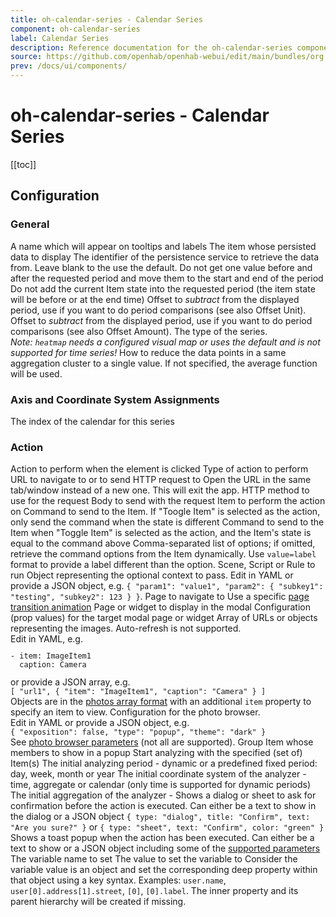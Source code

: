 ```yaml
---
title: oh-calendar-series - Calendar Series
component: oh-calendar-series
label: Calendar Series
description: Reference documentation for the oh-calendar-series component
source: https://github.com/openhab/openhab-webui/edit/main/bundles/org.openhab.ui/doc/components/oh-calendar-series.md
prev: /docs/ui/components/
---
```


# oh-calendar-series - Calendar Series

<!-- Put a screenshot here if relevant:
![](./images/oh-calendar-series/header.jpg)
-->

[[toc]]

<!-- Note: you can overwrite the definition-provided description and add your own intro/additional sections instead -->
<!-- DO NOT REMOVE the following comments if you intend to keep the definition-provided description -->
<!-- GENERATED componentDescription -->

<!-- GENERATED /componentDescription -->

## Configuration

<!-- DO NOT REMOVE the following comments -->
<!-- GENERATED props -->
### General
<div class="props">
<PropGroup label="General">
<PropBlock type="TEXT" name="name" label="Name">
  <PropDescription>
    A name which will appear on tooltips and labels
  </PropDescription>
</PropBlock>
<PropBlock type="TEXT" name="item" label="Item" context="item">
  <PropDescription>
    The item whose persisted data to display
  </PropDescription>
</PropBlock>
<PropBlock type="TEXT" name="service" label="Persistence Service" context="persistenceService">
  <PropDescription>
    The identifier of the persistence service to retrieve the data from. Leave blank to the use the default.
  </PropDescription>
</PropBlock>
<PropBlock type="BOOLEAN" name="noBoundary" label="Don't Include Boundary">
  <PropDescription>
    Do not get one value before and after the requested period and move them to the start and end of the period
  </PropDescription>
</PropBlock>
<PropBlock type="BOOLEAN" name="noItemState" label="Don't Include Item State">
  <PropDescription>
    Do not add the current Item state into the requested period (the item state will be before or at the end time)
  </PropDescription>
</PropBlock>
<PropBlock type="INTEGER" name="offsetAmount" label="Offset Amount">
  <PropDescription>
    Offset to <em>subtract</em> from the displayed period, use if you want to do period comparisons (see also Offset Unit).
  </PropDescription>
</PropBlock>
<PropBlock type="TEXT" name="offsetUnit" label="Offset Unit" context="offsetUnit">
  <PropDescription>
    Offset to <em>subtract</em> from the displayed period, use if you want to do period comparisons (see also Offset Amount).
  </PropDescription>
  <PropOptions>
    <PropOption value="hour" label="Hour" />
    <PropOption value="minute" label="Minute" />
    <PropOption value="day" label="Day" />
    <PropOption value="week" label="Week" />
    <PropOption value="month" label="Month" />
    <PropOption value="year" label="Year" />
  </PropOptions>
</PropBlock>
<PropBlock type="TEXT" name="type" label="Type">
  <PropDescription>
    The type of the series.<br/><em>Note: <code>heatmap</code> needs a configured visual map or uses the default and is not supported for time series!</em>
  </PropDescription>
  <PropOptions>
    <PropOption value="heatmap" label="Heatmap" />
    <PropOption value="scatter" label="Scatter" />
  </PropOptions>
</PropBlock>
<PropBlock type="TEXT" name="aggregationFunction" label="Aggregation Function">
  <PropDescription>
    How to reduce the data points in a same aggregation cluster to a single value. If not specified, the average function will be used.
  </PropDescription>
  <PropOptions>
    <PropOption value="average" label="Average" />
    <PropOption value="sum" label="Sum" />
    <PropOption value="min" label="Minimum" />
    <PropOption value="max" label="Maximum" />
    <PropOption value="first" label="First (earliest)" />
    <PropOption value="last" label="Last (latest)" />
    <PropOption value="diff_first" label="Difference of firsts" />
    <PropOption value="diff_last" label="Difference of lasts" />
  </PropOptions>
</PropBlock>
</PropGroup>
</div>

### Axis and Coordinate System Assignments
<div class="props">
<PropGroup name="componentRelations" label="Axis and Coordinate System Assignments">
<PropBlock type="INTEGER" name="calendarIndex" label="Calendar Index" context="chartCalendar">
  <PropDescription>
    The index of the calendar for this series
  </PropDescription>
</PropBlock>
</PropGroup>
</div>

### Action
<div class="props">
<PropGroup name="actions" label="Action">
  Action to perform when the element is clicked
<PropBlock type="TEXT" name="action" label="Action">
  <PropDescription>
    Type of action to perform
  </PropDescription>
  <PropOptions>
    <PropOption value="navigate" label="Navigate to page" />
    <PropOption value="command" label="Send command" />
    <PropOption value="toggle" label="Toggle Item" />
    <PropOption value="options" label="Command options" />
    <PropOption value="rule" label="Run scene, script or rule" />
    <PropOption value="popup" label="Open popup" />
    <PropOption value="popover" label="Open popover" />
    <PropOption value="sheet" label="Open sheet" />
    <PropOption value="photos" label="Open photo browser" />
    <PropOption value="group" label="Group details" />
    <PropOption value="analyzer" label="Analyze item(s)" />
    <PropOption value="url" label="Navigate to external URL" />
    <PropOption value="http" label="Send HTTP request" />
    <PropOption value="variable" label="Set Variable" />
  </PropOptions>
</PropBlock>
<PropBlock type="TEXT" name="actionUrl" label="Action URL" context="url">
  <PropDescription>
    URL to navigate to or to send HTTP request to
  </PropDescription>
</PropBlock>
<PropBlock type="BOOLEAN" name="actionUrlSameWindow" label="Open in same tab/window">
  <PropDescription>
    Open the URL in the same tab/window instead of a new one. This will exit the app.
  </PropDescription>
</PropBlock>
<PropBlock type="TEXT" name="actionHttpMethod" label="HTTP Method">
  <PropDescription>
    HTTP method to use for the request
  </PropDescription>
  <PropOptions>
    <PropOption value="GET" label="GET" />
    <PropOption value="POST" label="POST" />
    <PropOption value="PUT" label="PUT" />
    <PropOption value="DELETE" label="DELETE" />
  </PropOptions>
</PropBlock>
<PropBlock type="TEXT" name="actionHttpBody" label="HTTP Body">
  <PropDescription>
    Body to send with the request
  </PropDescription>
</PropBlock>
<PropBlock type="TEXT" name="actionItem" label="Action Item" context="item">
  <PropDescription>
    Item to perform the action on
  </PropDescription>
</PropBlock>
<PropBlock type="TEXT" name="actionCommand" label="Action Command">
  <PropDescription>
    Command to send to the Item. If "Toogle Item" is selected as the action, only send the command when the state is different
  </PropDescription>
</PropBlock>
<PropBlock type="TEXT" name="actionCommandAlt" label="Action Toggle Command">
  <PropDescription>
    Command to send to the Item when "Toggle Item" is selected as the action, and the Item's state is equal to the command above
  </PropDescription>
</PropBlock>
<PropBlock type="TEXT" name="actionOptions" label="Command Options">
  <PropDescription>
    Comma-separated list of options; if omitted, retrieve the command options from the Item dynamically. Use <code>value=label</code> format to provide a label different than the option.
  </PropDescription>
</PropBlock>
<PropBlock type="TEXT" name="actionRule" label="Scene, Script or Rule" context="rule">
  <PropDescription>
    Scene, Script or Rule to run
  </PropDescription>
</PropBlock>
<PropBlock type="TEXT" name="actionRuleContext" label="Context" context="script">
  <PropDescription>
    Object representing the optional context to pass. Edit in YAML or provide a JSON object, e.g. <code>{ "param1": "value1", "param2": { "subkey1": "testing", "subkey2": 123 } }</code>.
  </PropDescription>
</PropBlock>
<PropBlock type="TEXT" name="actionPage" label="Page" context="page">
  <PropDescription>
    Page to navigate to
  </PropDescription>
</PropBlock>
<PropBlock type="TEXT" name="actionPageTransition" label="Transition Effect">
  <PropDescription>
    Use a specific <a class="external text-color-blue" target="_blank" href="https://framework7.io/docs/view.html#custom-page-transitions">page transition animation</a>
  </PropDescription>
  <PropOptions>
    <PropOption value="f7-circle" label="Circle" />
    <PropOption value="f7-cover" label="Cover" />
    <PropOption value="f7-cover-v" label="Cover from bottom" />
    <PropOption value="f7-dive" label="Dive" />
    <PropOption value="f7-fade" label="Fade" />
    <PropOption value="f7-flip" label="Flip" />
    <PropOption value="f7-parallax" label="Parallax" />
    <PropOption value="f7-push" label="Push" />
  </PropOptions>
</PropBlock>
<PropBlock type="TEXT" name="actionModal" label="Modal Page or Widget" context="pagewidget">
  <PropDescription>
    Page or widget to display in the modal
  </PropDescription>
</PropBlock>
<PropBlock type="TEXT" name="actionModalConfig" label="Modal component configuration" context="props">
  <PropDescription>
    Configuration (prop values) for the target modal page or widget
  </PropDescription>
</PropBlock>
<PropBlock type="TEXT" name="actionPhotos" label="Images to show">
  <PropDescription>
    Array of URLs or objects representing the images. Auto-refresh is not supported.<br />Edit in YAML, e.g.<br /><code><pre>- item: ImageItem1<br />  caption: Camera</pre></code>or provide a JSON array, e.g.<br /><code>[ "url1", { "item": "ImageItem1", "caption": "Camera" } ]</code><br />Objects are in the <a class="external text-color-blue" target="_blank" href="https://framework7.io/docs/photo-browser.html#photos-array">photos array format</a> with an additional <code>item</code> property to specify an item to view.
  </PropDescription>
</PropBlock>
<PropBlock type="TEXT" name="actionPhotoBrowserConfig" label="Photo browser configuration">
  <PropDescription>
    Configuration for the photo browser.<br />Edit in YAML or provide a JSON object, e.g.<br /><code>{ "exposition": false, "type": "popup", "theme": "dark" }</code><br /> See <a class="external text-color-blue" target="_blank" href="https://framework7.io/docs/photo-browser.html#photo-browser-parameters">photo browser parameters</a> (not all are supported).
  </PropDescription>
</PropBlock>
<PropBlock type="TEXT" name="actionGroupPopupItem" label="Group Popup Item" context="item">
  <PropDescription>
    Group Item whose members to show in a popup
  </PropDescription>
</PropBlock>
<PropBlock type="TEXT" name="actionAnalyzerItems" label="Item(s) to Analyze" required="true" context="item">
  <PropDescription>
    Start analyzing with the specified (set of) Item(s)
  </PropDescription>
</PropBlock>
<PropBlock type="TEXT" name="actionAnalyzerChartType" label="Chart Type">
  <PropDescription>
    The initial analyzing period - dynamic or a predefined fixed period: day, week, month or year
  </PropDescription>
  <PropOptions>
    <PropOption value="(empty)" label="Dynamic" />
    <PropOption value="day" label="Day" />
    <PropOption value="isoWeek" label="Week (starting on Mondays)" />
    <PropOption value="month" label="Month" />
    <PropOption value="year" label="Year" />
  </PropOptions>
</PropBlock>
<PropBlock type="TEXT" name="actionAnalyzerCoordSystem" label="Initial Coordinate System">
  <PropDescription>
    The initial coordinate system of the analyzer - time, aggregate or calendar (only time is supported for dynamic periods)
  </PropDescription>
  <PropOptions>
    <PropOption value="time" label="Time" />
    <PropOption value="aggregate" label="Aggregate" />
    <PropOption value="calendar" label="Calendar" />
  </PropOptions>
</PropBlock>
<PropBlock type="TEXT" name="actionAnalyzerAggregation" label="Initial Aggregation">
  <PropDescription>
    The initial aggregation of the analyzer - 
  </PropDescription>
  <PropOptions>
    <PropOption value="average" label="Average" />
    <PropOption value="sum" label="Sum" />
    <PropOption value="min" label="Minimum" />
    <PropOption value="max" label="Maximum" />
    <PropOption value="first" label="First (earliest)" />
    <PropOption value="last" label="Last (latest)" />
    <PropOption value="diff_first" label="Difference of firsts" />
    <PropOption value="diff_last" label="Difference of lasts" />
  </PropOptions>
</PropBlock>
<PropBlock type="TEXT" name="actionConfirmation" label="Action Confirmation">
  <PropDescription>
    Shows a dialog or sheet to ask for confirmation before the action is executed. Can either be a text to show in the dialog or a JSON object <code>{ type: "dialog", title: "Confirm", text: "Are you sure?" }</code> or <code>{ type: "sheet", text: "Confirm", color: "green" }</code>
  </PropDescription>
</PropBlock>
<PropBlock type="TEXT" name="actionFeedback" label="Action Feedback">
  <PropDescription>
    Shows a toast popup when the action has been executed. Can either be a text to show or a JSON object including some of the <a class="external text-color-blue" target="_blank" href="https://framework7.io/docs/toast.html#toast-parameters">supported parameters</a>
  </PropDescription>
</PropBlock>
<PropBlock type="TEXT" name="actionVariable" label="Variable">
  <PropDescription>
    The variable name to set
  </PropDescription>
</PropBlock>
<PropBlock type="TEXT" name="actionVariableValue" label="Variable Value">
  <PropDescription>
    The value to set the variable to
  </PropDescription>
</PropBlock>
<PropBlock type="TEXT" name="actionVariableKey" label="Variable Key">
  <PropDescription>
    Consider the variable value is an object and set the corresponding deep property within that object using a key syntax. Examples: <code>user.name</code>, <code>user[0].address[1].street</code>, <code>[0]</code>, <code>[0].label</code>. The inner property and its parent hierarchy will be created if missing.
  </PropDescription>
</PropBlock>
</PropGroup>
</div>


<!-- GENERATED /props -->

<!-- If applicable describe how properties are forwarded to a underlying component from Framework7, ECharts, etc.:
### Inherited Properties

-->

<!-- If applicable describe the slots recognized by the component and what they represent:
### Slots

#### `default`

The contents of the oh-calendar-series.

-->

<!-- Add as many examples as desired - put the YAML in a details container when it becomes too long (~150/200+ lines):
## Examples

### Example 1

![](./images/oh-calendar-series/example1.jpg)

```yaml
component: oh-calendar-series
config:
  prop1: value1
  prop2: value2
```

### Example 2

![](./images/oh-calendar-series/example2.jpg)

::: details YAML
```yaml
component: oh-calendar-series
config:
  prop1: value1
  prop2: value2
slots
```
:::

-->

<!-- Try to clean up URLs to the forum (https://community.openhab.org/t/<threadID>[/<postID>] should suffice)
## Community Resources

- [Community Post 1](https://community.openhab.org/t/12345)
- [Community Post 2](https://community.openhab.org/t/23456)
-->
